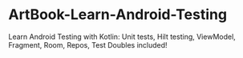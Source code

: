 # ArtBook-Learn-Android-Testing
Learn Android Testing with Kotlin: Unit tests, Hilt testing, ViewModel, Fragment, Room, Repos, Test Doubles included!
